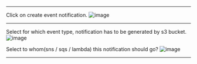 ----------------------------------------------------------------------------------------
Click on create event notification.
![image](https://github.com/user-attachments/assets/37d302d4-00d0-458d-b307-0a9e132ce8fe)

----------------------------------------------------------------------------------------
Select for which event type, notification has to be generated by s3 bucket.
![image](https://github.com/user-attachments/assets/e9c2e367-0fdd-408b-91e5-be69db99ea28)

Select to whom(sns / sqs / lambda) this notification should go?
![image](https://github.com/user-attachments/assets/c6a0c69a-a6f7-405b-9759-d9a2d8d24175)

----------------------------------------------------------------------------------------
